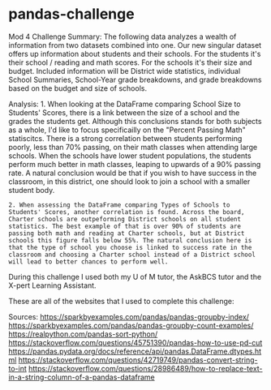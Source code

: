 # pandas-challenge
Mod 4 Challenge
Summary: 
    The following data analyzes a wealth of information from two datasets combined into one. Our new singular dataset offers up information about students and their schools. For the students it's their school / reading and math scores. For the schools it's their size and budget. Included information will be District wide statistics, individual School Summaries, School-Year grade breakdowns, and grade breakdowns based on the budget and size of schools.

Analysis:
    1. When looking at the DataFrame comparing School Size to Students' Scores, there is a link between the size of a school and the grades the students get. Although this conclusions stands for both subjects as a whole, I'd like to focus specificailly on the "Percent Passing Math" statiscitcs. There is a strong correlation between students performing poorly, less than 70% passing, on their math classes when attending large schools. When the schools have lower student populations, the students perform much better in math classes, leaping to upwards of a 90% passing rate. A natural conclusion would be that if you wish to have success in the classroom, in this district, one should look to join a school with a smaller student body.

    2. When assessing the DataFrame comparing Types of Schools to Students' Scores, another correlation is found. Across the board, Charter schools are outpeforming District schools on all student statistics. The best example of that is over 90% of students are passing both math and reading at Charter schools, but at District schools this figure falls below 55%. The natural conclusion here is that the type of school you choose is linked to success rate in the classroom and choosing a Charter school instead of a District school will lead to better chances to perform well.

During this challenge I used both my U of M tutor, the AskBCS tutor and the X-pert Learning Assistant.

These are all of the websites that I used to complete this challenge:

Sources: 
https://sparkbyexamples.com/pandas/pandas-groupby-index/
https://sparkbyexamples.com/pandas/pandas-groupby-count-examples/
https://realpython.com/pandas-sort-python/
https://stackoverflow.com/questions/45751390/pandas-how-to-use-pd-cut
https://pandas.pydata.org/docs/reference/api/pandas.DataFrame.dtypes.html
https://stackoverflow.com/questions/42719749/pandas-convert-string-to-int
https://stackoverflow.com/questions/28986489/how-to-replace-text-in-a-string-column-of-a-pandas-dataframe